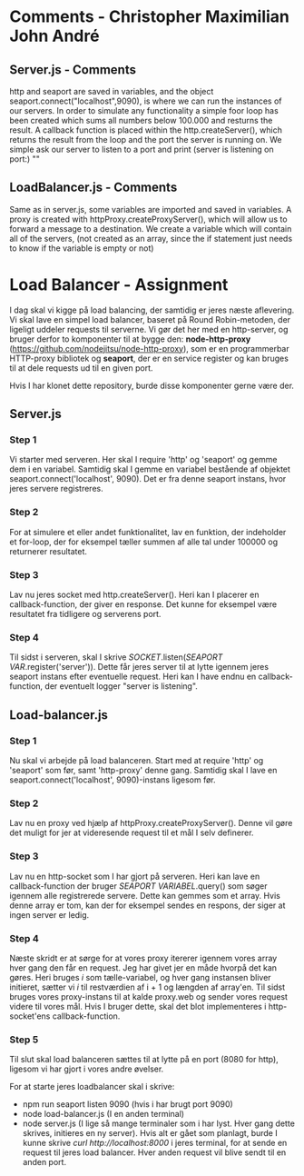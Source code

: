 # Comments - Christopher Maximilian John André 

## Server.js - Comments 
http and seaport are saved in variables, and the object seaport.connect("localhost",9090), is where we can run the instances of our servers.
In order to simulate any functionality a simple foor loop has been created which sums all numbers below 100.000 and resturns the result. 
A callback function is placed within the http.createServer(), which returns the result from the loop and the port the server is running on. 
We simple ask our server to listen to a port and print (server is listening on port:) ""

## LoadBalancer.js - Comments 
Same as in server.js, some variables are imported and saved in variables. A proxy is created with httpProxy.createProxyServer(), which will allow us to forward a message to a destination. We create a variable which will contain all of the servers, (not created as an array, since the if statement just needs to know if the variable is empty or not)






# Load Balancer - Assignment
I dag skal vi kigge på load balancing, der samtidig er jeres næste aflevering. Vi skal lave en simpel load balancer, baseret på Round Robin-metoden, der ligeligt uddeler requests til serverne.
Vi gør det her med en http-server, og bruger derfor to komponenter til at bygge den: **node-http-proxy** (https://github.com/nodejitsu/node-http-proxy), som er en programmerbar HTTP-proxy bibliotek og **seaport**, der er en service register og kan bruges til at dele requests ud til en given port.

Hvis I har klonet dette repository, burde disse komponenter gerne være der. 

## Server.js
### Step 1
Vi starter med serveren. Her skal I require 'http' og 'seaport' og gemme dem i en variabel. Samtidig skal I gemme en variabel bestående af objektet seaport.connect('localhost', 9090). Det er fra denne seaport instans, hvor jeres servere registreres.

### Step 2
For at simulere et eller andet funktionalitet, lav en funktion, der indeholder et for-loop, der for eksempel tæller summen af alle tal under 100000 og returnerer resultatet.

### Step 3
Lav nu jeres socket med http.createServer(). Heri kan I placerer en callback-function, der giver en response. Det kunne for eksempel være resultatet fra tidligere og serverens port.

### Step 4
Til sidst i serveren, skal I skrive *SOCKET*.listen(*SEAPORT VAR*.register('server')). Dette får jeres server til at lytte igennem jeres seaport instans efter eventuelle request.
Heri kan I have endnu en callback-function, der eventuelt logger "server is listening".



## Load-balancer.js
### Step 1
Nu skal vi arbejde på load balanceren. Start med at require 'http' og 'seaport' som før, samt 'http-proxy' denne gang. Samtidig skal I lave en seaport.connect('localhost', 9090)-instans ligesom før.

### Step 2
Lav nu en proxy ved hjælp af httpProxy.createProxyServer(). Denne vil gøre det muligt for jer at videresende request til et mål I selv definerer.

### Step 3
Lav nu en http-socket som I har gjort på serveren. Heri kan lave en callback-function der bruger *SEAPORT VARIABEL*.query() som søger igennem alle registrerede servere. Dette kan gemmes som et array. Hvis denne array er tom, kan der for eksempel sendes en respons, der siger at ingen server er ledig.

### Step 4
Næste skridt er at sørge for at vores proxy itererer igennem vores array hver gang den får en request. Jeg har givet jer en måde hvorpå det kan gøres. Heri bruges *i* som tælle-variabel, og hver gang instansen bliver initieret, sætter vi *i* til restværdien af i + 1 og længden af array'en. Til sidst bruges vores proxy-instans til at kalde proxy.web og sender vores request videre til vores mål. Hvis I bruger dette, skal det blot implementeres i http-socket'ens callback-function.

### Step 5
Til slut skal load balanceren sættes til at lytte på en port (8080 for http), ligesom vi har gjort i vores andre øvelser.

For at starte jeres loadbalancer skal i skrive:
- npm run seaport listen 9090 (hvis i har brugt port 9090)
- node load-balancer.js (I en anden terminal)
- node server.js (I lige så mange terminaler som i har lyst. Hver gang dette skrives, initieres en ny server).
Hvis alt er gået som planlagt, burde I kunne skrive *curl http://localhost:8000* i jeres terminal, for at sende en request til jeres load balancer. Hver anden request vil blive sendt til en anden port. 
